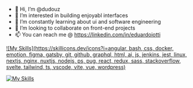 - 👋 Hi, I’m @dudouz
- 👀 I’m interested in building enjoyabl interfaces
- 🌱 I’m constantly learning about ui and software engineering
- 💞️ I’m looking to collaborate on front-end projects
- 📫 You can reach me  @ https://linkedin.com/in/eduardoiotti

<!---
dudouz/dudouz is a ✨ special ✨ repository because its `README.md` (this file) appears on your GitHub profile.
You can click the Preview link to take a look at your changes.
--->
[![My Skills](https://skillicons.dev/icons?i=angular, bash, css, docker, emotion,  figma, gatsby, git, github, graphql, html, ai, js, jenkins, jest, linux, nextjs, nginx, nuxtjs, nodejs, ps, pug, react, redux, sass, stackoverflow, svelte, tailwind, ts, vscode, vite, vue, wordpress)](https://skillicons.dev)

[![My Skills](https://skillicons.dev/icons?i=js,html,css,wasm)](https://skillicons.dev)
